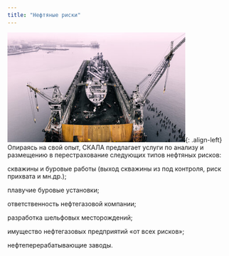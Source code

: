 ```yaml
---
title: "Нефтяные риски"
---
```


![image-left](/assets/images/reinsurance/petroleum.jpg){: .align-left}
Опираясь на свой опыт, СКАЛА предлагает услуги по анализу и размещению в перестрахование следующих типов нефтяных рисков:

скважины и буровые работы (выход скважины из под контроля, риск прихвата и мн.др.);

плавучие буровые установки; 

ответственность нефтегазовой компании;

разработка шельфовых месторождений;

имущество нефтегазовых предприятий «от всех рисков»;

нефтеперерабатывающие заводы.
